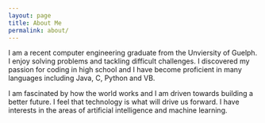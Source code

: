 ```yaml
---
layout: page
title: About Me
permalink: about/
---
```


  I am a recent computer engineering graduate from the Unviersity of Guelph. I enjoy solving problems and tackling difficult challenges. I discovered my passion for coding in high school and I have become proficient in many languages including Java, C, Python and VB.
  
  I am fascinated by how the world works and I am driven towards building a better future. I feel that technology is what will drive us forward. I have interests in the areas of artificial intelligence and machine learning.

